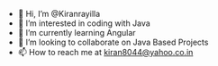 - 👋 Hi, I’m @Kiranrayilla
- 👀 I’m interested in coding with Java
- 🌱 I’m currently learning Angular
- 💞️ I’m looking to collaborate on Java Based Projects
- 📫 How to reach me at kiran8044@yahoo.co.in

<!---
Kiranrayilla/Kiranrayilla is a ✨ special ✨ repository because its `README.md` (this file) appears on your GitHub profile.
You can click the Preview link to take a look at your changes.
--->
